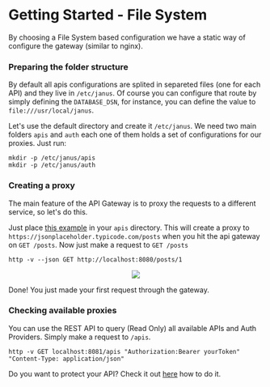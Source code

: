 # Getting Started - File System

By choosing a File System based configuration we have a static way of configure the gateway (similar to nginx).

### Preparing the folder structure

By default all apis configurations are splited in separeted files (one for each API) and they live in
`/etc/janus`. Of course you can configure that route by simply defining the `DATABASE_DSN`, for instance,
you can define the value to `file:///usr/local/janus`.

Let's use the default directory and create it `/etc/janus`. We need two main folders `apis` and `auth` each one of them
holds a set of configurations for our proxies. Just run:

```
mkdir -p /etc/janus/apis
mkdir -p /etc/janus/auth
```

### Creating a proxy

The main feature of the API Gateway is to proxy the requests to a different service, so let's do this.

Just place [this example](examples/apis/posts.json) in your `apis` directory.
This will create a proxy to `https://jsonplaceholder.typicode.com/posts` when you hit the api gateway on `GET /posts`.
Now just make a request to `GET /posts`

```
http -v --json GET http://localhost:8080/posts/1
```
<p align="center">
  <a href="http://g.recordit.co/vufeMjwEfg.gif">
    <img src="http://g.recordit.co/vufeMjwEfg.gif">
  </a>
</p>

Done! You just made your first request through the gateway.

### Checking available proxies

You can use the REST API to query (Read Only) all available APIs and Auth Providers. Simply make a request 
to `/apis`.

```
http -v GET localhost:8081/apis "Authorization:Bearer yourToken" "Content-Type: application/json"
```

Do you want to protect your API? Check it out [here](proxy_auth_methods.md) how to do it.
